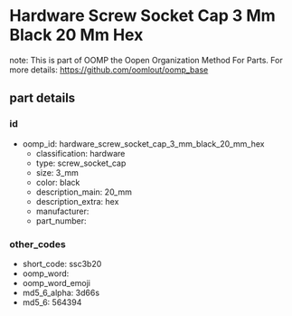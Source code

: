 # Hardware Screw Socket Cap 3 Mm Black 20 Mm Hex  

note: This is part of OOMP the Oopen Organization Method For Parts. For more details: https://github.com/oomlout/oomp_base

##  part details





### id
* oomp_id: hardware_screw_socket_cap_3_mm_black_20_mm_hex
  * classification: hardware
  * type: screw_socket_cap
  * size: 3_mm
  * color: black
  * description_main: 20_mm
  * description_extra: hex
  * manufacturer: 
  * part_number: 

### other_codes
* short_code: ssc3b20
* oomp_word: 
* oomp_word_emoji 
* md5_6_alpha: 3d66s
* md5_6: 564394
